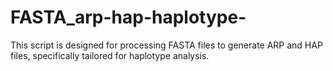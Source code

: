 # FASTA_arp-hap-haplotype-
This script is designed for processing FASTA files to generate ARP and HAP files, specifically tailored for haplotype analysis. 
